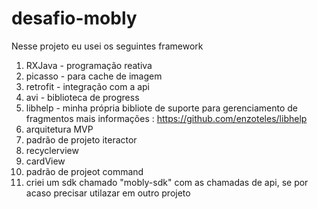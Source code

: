 # desafio-mobly

  Nesse projeto eu usei os seguintes framework
  1. RXJava - programação reativa
  2. picasso - para cache de imagem
  3. retrofit - integração com a api
  4. avi - biblioteca de progress
  5. libhelp - minha própria bibliote de suporte para gerenciamento de fragmentos mais informações : https://github.com/enzoteles/libhelp
  6. arquitetura MVP
  7. padrão de projeto iteractor
  8. recyclerview 
  9. cardView
  10. padrão de projeot command
  11. criei um sdk chamado "mobly-sdk" com as chamadas de api, se por acaso precisar utilazar em outro projeto
  
